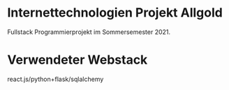 # Internettechnologien Projekt Allgold

Fullstack Programmierprojekt im Sommersemester 2021.

# Verwendeter Webstack

react.js/python+flask/sqlalchemy

